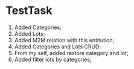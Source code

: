 # TestTask

1) Added Categories;
2) Added Lots;
3) Added M2M relation with this entitution;
4) Added Categories and Lots CRUD;
5) From my self, added restore category and lot;
6) Added filter lots by categories;
